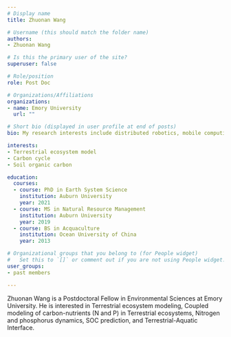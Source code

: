 ```yaml
---
# Display name
title: Zhuonan Wang

# Username (this should match the folder name)
authors:
- Zhuonan Wang

# Is this the primary user of the site?
superuser: false

# Role/position
role: Post Doc

# Organizations/Affiliations
organizations:
- name: Emory University
  url: ""

# Short bio (displayed in user profile at end of posts)
bio: My research interests include distributed robotics, mobile computing and programmable matter.

interests:
- Terrestrial ecosystem model
- Carbon cycle
- Soil organic carbon

education:
  courses:
  - course: PhD in Earth System Science
    institution: Auburn University
    year: 2021
  - course: MS in Natural Resource Management
    institution: Auburn University
    year: 2019
  - course: BS in Acquaculture
    institution: Ocean University of China
    year: 2013

# Organizational groups that you belong to (for People widget)
#   Set this to `[]` or comment out if you are not using People widget.
user_groups:
- past members

---
```


Zhuonan Wang is a Postdoctoral Fellow in Environmental Sciences at Emory University. 
He is interested in Terrestrial ecosystem modeling, Coupled modeling of carbon-nutrients (N and P) in Terrestrial ecosystems, Nitrogen and phosphorus dynamics, SOC prediction, and Terrestrial-Aquatic Interface.   
